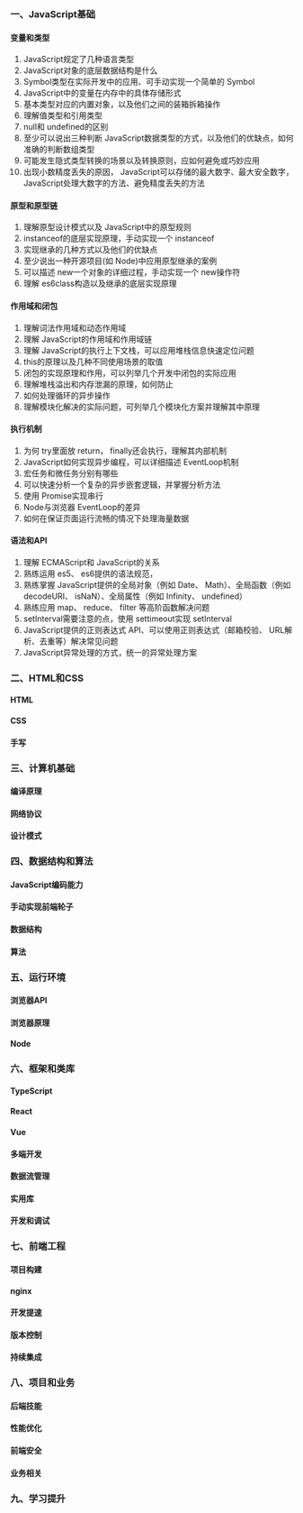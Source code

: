 ### 一、JavaScript基础

#### 变量和类型
1. JavaScript规定了几种语言类型
2. JavaScript对象的底层数据结构是什么
3. Symbol类型在实际开发中的应用、可手动实现一个简单的 Symbol
4. JavaScript中的变量在内存中的具体存储形式
5. 基本类型对应的内置对象，以及他们之间的装箱拆箱操作
6. 理解值类型和引用类型
7. null和 undefined的区别
8. 至少可以说出三种判断 JavaScript数据类型的方式，以及他们的优缺点，如何准确的判断数组类型
9. 可能发生隐式类型转换的场景以及转换原则，应如何避免或巧妙应用
10. 出现小数精度丢失的原因， JavaScript可以存储的最大数字、最大安全数字， JavaScript处理大数字的方法、避免精度丢失的方法
#### 原型和原型链
1. 理解原型设计模式以及 JavaScript中的原型规则
2. instanceof的底层实现原理，手动实现一个 instanceof
3. 实现继承的几种方式以及他们的优缺点
4. 至少说出一种开源项目(如 Node)中应用原型继承的案例
5. 可以描述 new一个对象的详细过程，手动实现一个 new操作符
6. 理解 es6class构造以及继承的底层实现原理
#### 作用域和闭包
1. 理解词法作用域和动态作用域
2. 理解 JavaScript的作用域和作用域链
3. 理解 JavaScript的执行上下文栈，可以应用堆栈信息快速定位问题
4. this的原理以及几种不同使用场景的取值
5. 闭包的实现原理和作用，可以列举几个开发中闭包的实际应用
6. 理解堆栈溢出和内存泄漏的原理，如何防止
7. 如何处理循环的异步操作
8. 理解模块化解决的实际问题，可列举几个模块化方案并理解其中原理
#### 执行机制
1. 为何 try里面放 return， finally还会执行，理解其内部机制
2. JavaScript如何实现异步编程，可以详细描述 EventLoop机制
3. 宏任务和微任务分别有哪些
4. 可以快速分析一个复杂的异步嵌套逻辑，并掌握分析方法
5. 使用 Promise实现串行
6. Node与浏览器 EventLoop的差异
7. 如何在保证页面运行流畅的情况下处理海量数据
#### 语法和API
1. 理解 ECMAScript和 JavaScript的关系
2. 熟练运用 es5、 es6提供的语法规范，
3. 熟练掌握 JavaScript提供的全局对象（例如 Date、 Math）、全局函数（例如 decodeURI、 isNaN）、全局属性（例如 Infinity、 undefined）
4. 熟练应用 map、 reduce、 filter 等高阶函数解决问题
5. setInterval需要注意的点，使用 settimeout实现 setInterval
6. JavaScript提供的正则表达式 API、可以使用正则表达式（邮箱校验、 URL解析、去重等）解决常见问题
7. JavaScript异常处理的方式，统一的异常处理方案

### 二、HTML和CSS
#### HTML
#### CSS
#### 手写

### 三、计算机基础
#### 编译原理
#### 网络协议
#### 设计模式

### 四、数据结构和算法
#### JavaScript编码能力
#### 手动实现前端轮子
#### 数据结构
#### 算法
####
####

### 五、运行环境

#### 浏览器API
#### 浏览器原理
#### Node

### 六、框架和类库
#### TypeScript
#### React
#### Vue
#### 多端开发
#### 数据流管理
#### 实用库
#### 开发和调试

### 七、前端工程
#### 项目构建
#### nginx
#### 开发提速
#### 版本控制
#### 持续集成

### 八、项目和业务
#### 后端技能
#### 性能优化
#### 前端安全
#### 业务相关

### 九、学习提升

